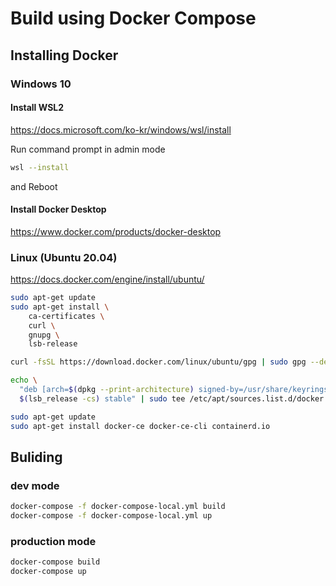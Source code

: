 # Build using Docker Compose

## Installing Docker

### Windows 10

#### Install WSL2

https://docs.microsoft.com/ko-kr/windows/wsl/install

Run command prompt in admin mode

```bash
wsl --install
```

and Reboot

#### Install Docker Desktop

https://www.docker.com/products/docker-desktop

### Linux (Ubuntu 20.04)

https://docs.docker.com/engine/install/ubuntu/

```bash
sudo apt-get update
sudo apt-get install \
    ca-certificates \
    curl \
    gnupg \
    lsb-release
```

```bash
curl -fsSL https://download.docker.com/linux/ubuntu/gpg | sudo gpg --dearmor -o /usr/share/keyrings/docker-archive-keyring.gpg
```

```bash
echo \
  "deb [arch=$(dpkg --print-architecture) signed-by=/usr/share/keyrings/docker-archive-keyring.gpg] https://download.docker.com/linux/ubuntu \
  $(lsb_release -cs) stable" | sudo tee /etc/apt/sources.list.d/docker.list > /dev/null
```

```bash
sudo apt-get update
sudo apt-get install docker-ce docker-ce-cli containerd.io
```

## Buliding

### dev mode

```bash
docker-compose -f docker-compose-local.yml build
docker-compose -f docker-compose-local.yml up
```

### production mode

```bash
docker-compose build
docker-compose up
```
